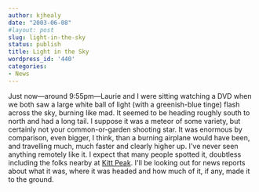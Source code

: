 ```yaml
---
author: kjhealy
date: "2003-06-08"
#layout: post
slug: light-in-the-sky
status: publish
title: Light in the Sky
wordpress_id: '440'
categories:
- News
---
```


Just now—around 9:55pm—Laurie and I were sitting watching a DVD when we both saw a large white ball of light (with a greenish-blue tinge) flash across the sky, burning like mad. It seemed to be heading roughly south to north and had a long tail. I suppose it was a meteor of some variety, but certainly not your common-or-garden shooting star. It was enormous by comparison, even bigger, I think, than a burning airplane would have been, and travelling much, much faster and clearly higher up. I've never seen anything remotely like it. I expect that many people spotted it, doubtless including the folks nearby at [Kitt Peak](http://www.noao.edu/kpno/). I'll be looking out for news reports about what it was, where it was headed and how much of it, if any, made it to the ground.

